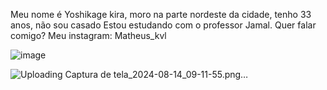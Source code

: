 Meu nome é Yoshikage kira, moro na parte nordeste da cidade, tenho 33 anos, não sou casado
Estou estudando com o professor Jamal.
Quer falar comigo? Meu instagram: Matheus_kvl

![image](https://github.com/user-attachments/assets/78a04ab4-0f1c-4170-b496-7d43babc4bff)

![Uploading Captura de tela_2024-08-14_09-11-55.png…]()
